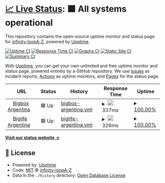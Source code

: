 # [📈 Live Status](https://infinity-loopA-Z.github.io/upptime): <!--live status--> **🟩 All systems operational**

This repository contains the open-source uptime monitor and status page for [infinity-loopA-Z](https://infinity-loopA-Z.github.io/upptime), powered by [Upptime](https://github.com/upptime/upptime).

[![Uptime CI](https://github.com/infinity-loopA-Z/upptime/workflows/Uptime%20CI/badge.svg)](https://github.com/infinity-loopA-Z/upptime/actions?query=workflow%3A%22Uptime+CI%22)
[![Response Time CI](https://github.com/infinity-loopA-Z/upptime/workflows/Response%20Time%20CI/badge.svg)](https://github.com/infinity-loopA-Z/upptime/actions?query=workflow%3A%22Response+Time+CI%22)
[![Graphs CI](https://github.com/infinity-loopA-Z/upptime/workflows/Graphs%20CI/badge.svg)](https://github.com/infinity-loopA-Z/upptime/actions?query=workflow%3A%22Graphs+CI%22)
[![Static Site CI](https://github.com/infinity-loopA-Z/upptime/workflows/Static%20Site%20CI/badge.svg)](https://github.com/infinity-loopA-Z/upptime/actions?query=workflow%3A%22Static+Site+CI%22)
[![Summary CI](https://github.com/infinity-loopA-Z/upptime/workflows/Summary%20CI/badge.svg)](https://github.com/infinity-loopA-Z/upptime/actions?query=workflow%3A%22Summary+CI%22)

With [Upptime](https://upptime.js.org), you can get your own unlimited and free uptime monitor and status page, powered entirely by a GitHub repository. We use [Issues](https://github.com/infinity-loopA-Z/upptime/issues) as incident reports, [Actions](https://github.com/infinity-loopA-Z/upptime/actions) as uptime monitors, and [Pages](https://infinity-loopA-Z.github.io/upptime) for the status page.

<!--start: status pages-->
<!-- This summary is generated by Upptime (https://github.com/upptime/upptime) -->
<!-- Do not edit this manually, your changes will be overwritten -->
<!-- prettier-ignore -->
| URL | Status | History | Response Time | Uptime |
| --- | ------ | ------- | ------------- | ------ |
| <img alt="" src="https://favicons.githubusercontent.com/www.bigbox.com.ar" height="13"> [Bigbox Argentina](https://www.bigbox.com.ar) | 🟩 Up | [bigbox-argentina.yml](https://github.com/InfinityLoopA-Z/super-octo-waddle/commits/HEAD/history/bigbox-argentina.yml) | <details><summary><img alt="Response time graph" src="./graphs/bigbox-argentina/response-time-week.png" height="20"> 337ms</summary><br><a href="https://infinity-loopA-Z.github.io/super-octo-waddle/history/bigbox-argentina"><img alt="Response time 334" src="https://img.shields.io/endpoint?url=https%3A%2F%2Fraw.githubusercontent.com%2FInfinityLoopA-Z%2Fsuper-octo-waddle%2FHEAD%2Fapi%2Fbigbox-argentina%2Fresponse-time.json"></a><br><a href="https://infinity-loopA-Z.github.io/super-octo-waddle/history/bigbox-argentina"><img alt="24-hour response time 451" src="https://img.shields.io/endpoint?url=https%3A%2F%2Fraw.githubusercontent.com%2FInfinityLoopA-Z%2Fsuper-octo-waddle%2FHEAD%2Fapi%2Fbigbox-argentina%2Fresponse-time-day.json"></a><br><a href="https://infinity-loopA-Z.github.io/super-octo-waddle/history/bigbox-argentina"><img alt="7-day response time 337" src="https://img.shields.io/endpoint?url=https%3A%2F%2Fraw.githubusercontent.com%2FInfinityLoopA-Z%2Fsuper-octo-waddle%2FHEAD%2Fapi%2Fbigbox-argentina%2Fresponse-time-week.json"></a><br><a href="https://infinity-loopA-Z.github.io/super-octo-waddle/history/bigbox-argentina"><img alt="30-day response time 334" src="https://img.shields.io/endpoint?url=https%3A%2F%2Fraw.githubusercontent.com%2FInfinityLoopA-Z%2Fsuper-octo-waddle%2FHEAD%2Fapi%2Fbigbox-argentina%2Fresponse-time-month.json"></a><br><a href="https://infinity-loopA-Z.github.io/super-octo-waddle/history/bigbox-argentina"><img alt="1-year response time 334" src="https://img.shields.io/endpoint?url=https%3A%2F%2Fraw.githubusercontent.com%2FInfinityLoopA-Z%2Fsuper-octo-waddle%2FHEAD%2Fapi%2Fbigbox-argentina%2Fresponse-time-year.json"></a></details> | <details><summary><a href="https://infinity-loopA-Z.github.io/super-octo-waddle/history/bigbox-argentina">100.00%</a></summary><a href="https://infinity-loopA-Z.github.io/super-octo-waddle/history/bigbox-argentina"><img alt="All-time uptime 100.00%" src="https://img.shields.io/endpoint?url=https%3A%2F%2Fraw.githubusercontent.com%2FInfinityLoopA-Z%2Fsuper-octo-waddle%2FHEAD%2Fapi%2Fbigbox-argentina%2Fuptime.json"></a><br><a href="https://infinity-loopA-Z.github.io/super-octo-waddle/history/bigbox-argentina"><img alt="24-hour uptime 100.00%" src="https://img.shields.io/endpoint?url=https%3A%2F%2Fraw.githubusercontent.com%2FInfinityLoopA-Z%2Fsuper-octo-waddle%2FHEAD%2Fapi%2Fbigbox-argentina%2Fuptime-day.json"></a><br><a href="https://infinity-loopA-Z.github.io/super-octo-waddle/history/bigbox-argentina"><img alt="7-day uptime 100.00%" src="https://img.shields.io/endpoint?url=https%3A%2F%2Fraw.githubusercontent.com%2FInfinityLoopA-Z%2Fsuper-octo-waddle%2FHEAD%2Fapi%2Fbigbox-argentina%2Fuptime-week.json"></a><br><a href="https://infinity-loopA-Z.github.io/super-octo-waddle/history/bigbox-argentina"><img alt="30-day uptime 100.00%" src="https://img.shields.io/endpoint?url=https%3A%2F%2Fraw.githubusercontent.com%2FInfinityLoopA-Z%2Fsuper-octo-waddle%2FHEAD%2Fapi%2Fbigbox-argentina%2Fuptime-month.json"></a><br><a href="https://infinity-loopA-Z.github.io/super-octo-waddle/history/bigbox-argentina"><img alt="1-year uptime 100.00%" src="https://img.shields.io/endpoint?url=https%3A%2F%2Fraw.githubusercontent.com%2FInfinityLoopA-Z%2Fsuper-octo-waddle%2FHEAD%2Fapi%2Fbigbox-argentina%2Fuptime-year.json"></a></details>
| <img alt="" src="https://favicons.githubusercontent.com/www.premios.bigbox.com.ar" height="13"> [Biglife Argentina](https://www.premios.bigbox.com.ar) | 🟩 Up | [biglife-argentina.yml](https://github.com/InfinityLoopA-Z/super-octo-waddle/commits/HEAD/history/biglife-argentina.yml) | <details><summary><img alt="Response time graph" src="./graphs/biglife-argentina/response-time-week.png" height="20"> 326ms</summary><br><a href="https://infinity-loopA-Z.github.io/super-octo-waddle/history/biglife-argentina"><img alt="Response time 336" src="https://img.shields.io/endpoint?url=https%3A%2F%2Fraw.githubusercontent.com%2FInfinityLoopA-Z%2Fsuper-octo-waddle%2FHEAD%2Fapi%2Fbiglife-argentina%2Fresponse-time.json"></a><br><a href="https://infinity-loopA-Z.github.io/super-octo-waddle/history/biglife-argentina"><img alt="24-hour response time 324" src="https://img.shields.io/endpoint?url=https%3A%2F%2Fraw.githubusercontent.com%2FInfinityLoopA-Z%2Fsuper-octo-waddle%2FHEAD%2Fapi%2Fbiglife-argentina%2Fresponse-time-day.json"></a><br><a href="https://infinity-loopA-Z.github.io/super-octo-waddle/history/biglife-argentina"><img alt="7-day response time 326" src="https://img.shields.io/endpoint?url=https%3A%2F%2Fraw.githubusercontent.com%2FInfinityLoopA-Z%2Fsuper-octo-waddle%2FHEAD%2Fapi%2Fbiglife-argentina%2Fresponse-time-week.json"></a><br><a href="https://infinity-loopA-Z.github.io/super-octo-waddle/history/biglife-argentina"><img alt="30-day response time 336" src="https://img.shields.io/endpoint?url=https%3A%2F%2Fraw.githubusercontent.com%2FInfinityLoopA-Z%2Fsuper-octo-waddle%2FHEAD%2Fapi%2Fbiglife-argentina%2Fresponse-time-month.json"></a><br><a href="https://infinity-loopA-Z.github.io/super-octo-waddle/history/biglife-argentina"><img alt="1-year response time 336" src="https://img.shields.io/endpoint?url=https%3A%2F%2Fraw.githubusercontent.com%2FInfinityLoopA-Z%2Fsuper-octo-waddle%2FHEAD%2Fapi%2Fbiglife-argentina%2Fresponse-time-year.json"></a></details> | <details><summary><a href="https://infinity-loopA-Z.github.io/super-octo-waddle/history/biglife-argentina">100.00%</a></summary><a href="https://infinity-loopA-Z.github.io/super-octo-waddle/history/biglife-argentina"><img alt="All-time uptime 100.00%" src="https://img.shields.io/endpoint?url=https%3A%2F%2Fraw.githubusercontent.com%2FInfinityLoopA-Z%2Fsuper-octo-waddle%2FHEAD%2Fapi%2Fbiglife-argentina%2Fuptime.json"></a><br><a href="https://infinity-loopA-Z.github.io/super-octo-waddle/history/biglife-argentina"><img alt="24-hour uptime 100.00%" src="https://img.shields.io/endpoint?url=https%3A%2F%2Fraw.githubusercontent.com%2FInfinityLoopA-Z%2Fsuper-octo-waddle%2FHEAD%2Fapi%2Fbiglife-argentina%2Fuptime-day.json"></a><br><a href="https://infinity-loopA-Z.github.io/super-octo-waddle/history/biglife-argentina"><img alt="7-day uptime 100.00%" src="https://img.shields.io/endpoint?url=https%3A%2F%2Fraw.githubusercontent.com%2FInfinityLoopA-Z%2Fsuper-octo-waddle%2FHEAD%2Fapi%2Fbiglife-argentina%2Fuptime-week.json"></a><br><a href="https://infinity-loopA-Z.github.io/super-octo-waddle/history/biglife-argentina"><img alt="30-day uptime 100.00%" src="https://img.shields.io/endpoint?url=https%3A%2F%2Fraw.githubusercontent.com%2FInfinityLoopA-Z%2Fsuper-octo-waddle%2FHEAD%2Fapi%2Fbiglife-argentina%2Fuptime-month.json"></a><br><a href="https://infinity-loopA-Z.github.io/super-octo-waddle/history/biglife-argentina"><img alt="1-year uptime 100.00%" src="https://img.shields.io/endpoint?url=https%3A%2F%2Fraw.githubusercontent.com%2FInfinityLoopA-Z%2Fsuper-octo-waddle%2FHEAD%2Fapi%2Fbiglife-argentina%2Fuptime-year.json"></a></details>

<!--end: status pages-->

[**Visit our status website →**](https://infinity-loopA-Z.github.io/upptime)

## 📄 License

- Powered by: [Upptime](https://github.com/upptime/upptime)
- Code: [MIT](./LICENSE) © [infinity-loopA-Z](https://infinity-loopA-Z.github.io/upptime)
- Data in the `./history` directory: [Open Database License](https://opendatacommons.org/licenses/odbl/1-0/)
